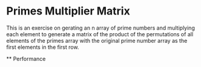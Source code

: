 # Primes Multiplier Matrix

This is an exercise on gerating an n array of prime numbers and multiplying each element to generate a matrix of the product of the permutations of all elements of the primes array with the original prime number array as the first elements in the first row.

** Performance



